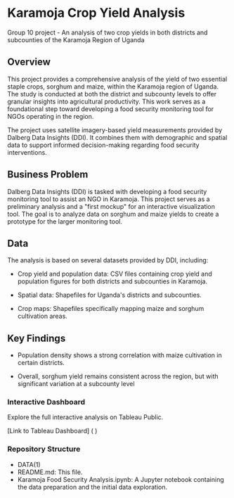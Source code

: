 # Karamoja Crop Yield Analysis 
Group 10 project - An analysis of  two crop yields in both districts and subcounties of the Karamoja Region of Uganda

## Overview

This project provides a comprehensive analysis of the yield of two essential staple crops, sorghum and maize, within the Karamoja region of Uganda. The study is conducted at both the district and subcounty levels to offer granular insights into agricultural productivity. This work serves as a foundational step toward developing a food security monitoring tool for NGOs operating in the region.

The project uses satellite imagery-based yield measurements provided by Dalberg Data Insights (DDI). It combines them with demographic and spatial data to support informed decision-making regarding food security interventions.

## Business Problem

Dalberg Data Insights (DDI) is tasked with developing a food security monitoring tool to assist an NGO in Karamoja. This project serves as a preliminary analysis and a "first mockup" for an interactive visualization tool. The goal is to analyze data on sorghum and maize yields to create a prototype for the larger monitoring tool.

## Data

The analysis is based on several datasets provided by DDI, including:
* Crop yield and population data: CSV files containing crop yield and population figures for both districts and subcounties in Karamoja.

* Spatial data: Shapefiles for Uganda's districts and subcounties.

* Crop maps: Shapefiles specifically mapping maize and sorghum cultivation areas.

## Key Findings

* Population density shows a strong correlation with maize cultivation in certain districts.
  
* Overall, sorghum yield remains consistent across the region, but with significant variation at a subcounty level

### Interactive Dashboard

Explore the full interactive analysis on Tableau Public.

[Link to Tableau Dashboard] (      )


### Repository Structure

- DATA(1)
- README.md: This file.
- Karamoja Food Security Analysis.ipynb: A Jupyter notebook containing the data preparation and the initial data exploration.



















